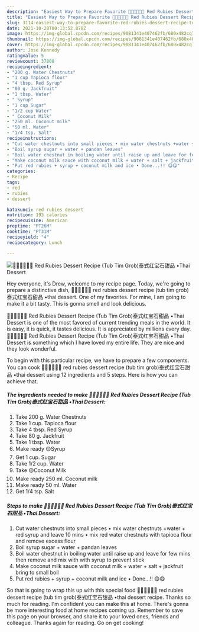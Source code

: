 ```yaml
---
description: "Easiest Way to Prepare Favorite 🧑🏽‍🍳🧑🏼‍🍳 Red Rubies Dessert Recipe (Tub Tim Grob)泰式红宝石甜品 •Thai Dessert"
title: "Easiest Way to Prepare Favorite 🧑🏽‍🍳🧑🏼‍🍳 Red Rubies Dessert Recipe (Tub Tim Grob)泰式红宝石甜品 •Thai Dessert"
slug: 3114-easiest-way-to-prepare-favorite-red-rubies-dessert-recipe-tub-tim-grob-thai-dessert
date: 2021-10-28T00:13:52.878Z
image: https://img-global.cpcdn.com/recipes/9081341e407462fb/680x482cq70/red-rubies-dessert-recipe-tub-tim-grob泰式红宝石甜品-thai-dessert-recipe-main-photo.jpg
thumbnail: https://img-global.cpcdn.com/recipes/9081341e407462fb/680x482cq70/red-rubies-dessert-recipe-tub-tim-grob泰式红宝石甜品-thai-dessert-recipe-main-photo.jpg
cover: https://img-global.cpcdn.com/recipes/9081341e407462fb/680x482cq70/red-rubies-dessert-recipe-tub-tim-grob泰式红宝石甜品-thai-dessert-recipe-main-photo.jpg
author: Jose Kennedy
ratingvalue: 5
reviewcount: 37808
recipeingredient:
- "200 g. Water Chestnuts"
- "1 cup Tapioca flour"
- "4 tbsp. Red Syrup"
- "80 g. Jackfruit"
- "1 tbsp. Water"
- " Syrup"
- "1 cup Sugar"
- "1/2 cup Water"
- " Coconut Milk"
- "250 ml. Coconut milk"
- "50 ml. Water"
- "1/4 tsp. Salt"
recipeinstructions:
- "Cut water chestnuts into small pieces • mix water chestnuts +water + red syrup and leave 10 mins • mix red water chestnuts with tapioca flour and remove excess flour"
- "Boil syrup sugar + water + pandan leaves"
- "Boil water chestnut in boiling water until raise up and leave for few mins then remove and mix with with syrup to prevent stick"
- "Make coconut milk sauce with coconut milk + water + salt + jackfruit bring to small boil"
- "Put red rubies + syrup + coconut milk and ice • Done...!! 😋😋"
categories:
- Recipe
tags:
- red
- rubies
- dessert

katakunci: red rubies dessert 
nutrition: 193 calories
recipecuisine: American
preptime: "PT26M"
cooktime: "PT31M"
recipeyield: "4"
recipecategory: Lunch

---
```



![🧑🏽‍🍳🧑🏼‍🍳 Red Rubies Dessert Recipe (Tub Tim Grob)泰式红宝石甜品 •Thai Dessert](https://img-global.cpcdn.com/recipes/9081341e407462fb/680x482cq70/red-rubies-dessert-recipe-tub-tim-grob泰式红宝石甜品-thai-dessert-recipe-main-photo.jpg)

Hey everyone, it's Drew, welcome to my recipe page. Today, we're going to prepare a distinctive dish, 🧑🏽‍🍳🧑🏼‍🍳 red rubies dessert recipe (tub tim grob)泰式红宝石甜品 •thai dessert. One of my favorites. For mine, I am going to make it a bit tasty. This is gonna smell and look delicious.



🧑🏽‍🍳🧑🏼‍🍳 Red Rubies Dessert Recipe (Tub Tim Grob)泰式红宝石甜品 •Thai Dessert is one of the most favored of current trending meals in the world. It is easy, it is quick, it tastes delicious. It is appreciated by millions every day. 🧑🏽‍🍳🧑🏼‍🍳 Red Rubies Dessert Recipe (Tub Tim Grob)泰式红宝石甜品 •Thai Dessert is something which I have loved my entire life. They are nice and they look wonderful.


To begin with this particular recipe, we have to prepare a few components. You can cook 🧑🏽‍🍳🧑🏼‍🍳 red rubies dessert recipe (tub tim grob)泰式红宝石甜品 •thai dessert using 12 ingredients and 5 steps. Here is how you can achieve that.

<!--inarticleads1-->

##### The ingredients needed to make 🧑🏽‍🍳🧑🏼‍🍳 Red Rubies Dessert Recipe (Tub Tim Grob)泰式红宝石甜品 •Thai Dessert:

1. Take 200 g. Water Chestnuts
1. Take 1 cup. Tapioca flour
1. Take 4 tbsp. Red Syrup
1. Take 80 g. Jackfruit
1. Take 1 tbsp. Water
1. Make ready  🟡Syrup
1. Get 1 cup. Sugar
1. Take 1/2 cup. Water
1. Take  🟡Coconut Milk
1. Make ready 250 ml. Coconut milk
1. Make ready 50 ml. Water
1. Get 1/4 tsp. Salt




<!--inarticleads2-->

##### Steps to make 🧑🏽‍🍳🧑🏼‍🍳 Red Rubies Dessert Recipe (Tub Tim Grob)泰式红宝石甜品 •Thai Dessert:

1. Cut water chestnuts into small pieces • mix water chestnuts +water + red syrup and leave 10 mins • mix red water chestnuts with tapioca flour and remove excess flour
1. Boil syrup sugar + water + pandan leaves
1. Boil water chestnut in boiling water until raise up and leave for few mins then remove and mix with with syrup to prevent stick
1. Make coconut milk sauce with coconut milk + water + salt + jackfruit bring to small boil
1. Put red rubies + syrup + coconut milk and ice • Done...!! 😋😋




So that is going to wrap this up with this special food 🧑🏽‍🍳🧑🏼‍🍳 red rubies dessert recipe (tub tim grob)泰式红宝石甜品 •thai dessert recipe. Thanks so much for reading. I'm confident you can make this at home. There's gonna be more interesting food at home recipes coming up. Remember to save this page on your browser, and share it to your loved ones, friends and colleague. Thanks again for reading. Go on get cooking!
